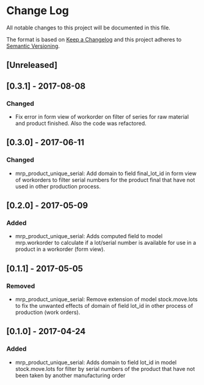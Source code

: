 # Change Log
All notable changes to this project will be documented in this file.

The format is based on [Keep a Changelog](http://keepachangelog.com/)
and this project adheres to [Semantic Versioning](http://semver.org/).

## [Unreleased]


## [0.3.1] - 2017-08-08
### Changed
- Fix error in form view of workorder on filter of series for raw material and product finished. Also the code was refactored.

## [0.3.0] - 2017-06-11
### Changed
- mrp_product_unique_serial: Add domain to field final_lot_id in form view of workorders to filter serial numbers for the product final that have not used in other production process.

## [0.2.0] - 2017-05-09
### Added
- mrp_product_unique_serial: Adds computed field to model mrp.workorder to calculate if a lot/serial number is available for use in a product in a workorder (form view).

## [0.1.1] - 2017-05-05
### Removed
- mrp_product_unique_serial: Remove extension of model stock.move.lots to fix the unwanted effects of domain of field lot_id in other process of production (work orders).

## [0.1.0] - 2017-04-24
### Added
- mrp_product_unique_serial: Adds domain to field lot_id in model stock.move.lots for filter by serial numbers of the product that have not been taken by another manufacturing order
